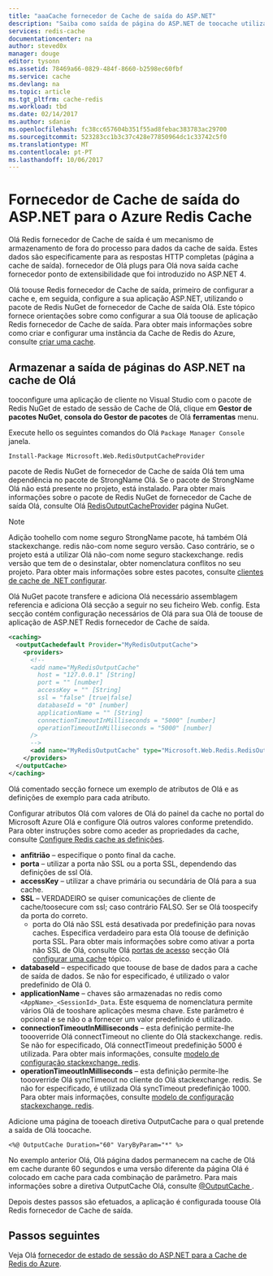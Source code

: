 ```yaml
---
title: "aaaCache fornecedor de Cache de saída do ASP.NET"
description: "Saiba como saída de página do ASP.NET de toocache utilizando a Cache de Redis do Azure"
services: redis-cache
documentationcenter: na
author: steved0x
manager: douge
editor: tysonn
ms.assetid: 78469a66-0829-484f-8660-b2598ec60fbf
ms.service: cache
ms.devlang: na
ms.topic: article
ms.tgt_pltfrm: cache-redis
ms.workload: tbd
ms.date: 02/14/2017
ms.author: sdanie
ms.openlocfilehash: fc38cc657604b351f55ad8febac383783ac29700
ms.sourcegitcommit: 523283cc1b3c37c428e77850964dc1c33742c5f0
ms.translationtype: MT
ms.contentlocale: pt-PT
ms.lasthandoff: 10/06/2017
---
```

# <a name="aspnet-output-cache-provider-for-azure-redis-cache"></a>Fornecedor de Cache de saída do ASP.NET para o Azure Redis Cache
Olá Redis fornecedor de Cache de saída é um mecanismo de armazenamento de fora do processo para dados da cache de saída. Estes dados são especificamente para as respostas HTTP completas (página a cache de saída). fornecedor de Olá plugs para Olá nova saída cache fornecedor ponto de extensibilidade que foi introduzido no ASP.NET 4.

Olá toouse Redis fornecedor de Cache de saída, primeiro de configurar a cache e, em seguida, configure a sua aplicação ASP.NET, utilizando o pacote de Redis NuGet de fornecedor de Cache de saída Olá. Este tópico fornece orientações sobre como configurar a sua Olá toouse de aplicação Redis fornecedor de Cache de saída. Para obter mais informações sobre como criar e configurar uma instância da Cache de Redis do Azure, consulte [criar uma cache](cache-dotnet-how-to-use-azure-redis-cache.md#create-a-cache).

## <a name="store-aspnet-page-output-in-hello-cache"></a>Armazenar a saída de páginas do ASP.NET na cache de Olá
tooconfigure uma aplicação de cliente no Visual Studio com o pacote de Redis NuGet de estado de sessão de Cache de Olá, clique em **Gestor de pacotes NuGet**, **consola do Gestor de pacotes** de Olá **ferramentas** menu.

Execute hello os seguintes comandos do Olá `Package Manager Console` janela.
    
```
Install-Package Microsoft.Web.RedisOutputCacheProvider
```

pacote de Redis NuGet de fornecedor de Cache de saída Olá tem uma dependência no pacote de StrongName Olá. Se o pacote de StrongName Olá não está presente no projeto, está instalado. Para obter mais informações sobre o pacote de Redis NuGet de fornecedor de Cache de saída Olá, consulte Olá [RedisOutputCacheProvider](https://www.nuget.org/packages/Microsoft.Web.RedisOutputCacheProvider/) página NuGet.

>[!NOTE]
>Adição toohello com nome seguro StrongName pacote, há também Olá stackexchange. redis não-com nome seguro versão. Caso contrário, se o projeto está a utilizar Olá não-com nome seguro stackexchange. redis versão que tem de o desinstalar, obter nomenclatura conflitos no seu projeto. Para obter mais informações sobre estes pacotes, consulte [clientes de cache de .NET configurar](cache-dotnet-how-to-use-azure-redis-cache.md#configure-the-cache-clients).
>
>

Olá NuGet pacote transfere e adiciona Olá necessário assemblagem referencia e adiciona Olá secção a seguir no seu ficheiro Web. config. Esta secção contém configuração necessários de Olá para sua Olá de toouse de aplicação de ASP.NET Redis fornecedor de Cache de saída.

```xml
<caching>
  <outputCachedefault Provider="MyRedisOutputCache">
    <providers>
      <!--
      <add name="MyRedisOutputCache"
        host = "127.0.0.1" [String]
        port = "" [number]
        accessKey = "" [String]
        ssl = "false" [true|false]
        databaseId = "0" [number]
        applicationName = "" [String]
        connectionTimeoutInMilliseconds = "5000" [number]
        operationTimeoutInMilliseconds = "5000" [number]
      />
      -->
      <add name="MyRedisOutputCache" type="Microsoft.Web.Redis.RedisOutputCacheProvider" host="127.0.0.1" accessKey="" ssl="false"/>
    </providers>
  </outputCache>
</caching>
```

Olá comentado secção fornece um exemplo de atributos de Olá e as definições de exemplo para cada atributo.

Configurar atributos Olá com valores de Olá do painel da cache no portal do Microsoft Azure Olá e configure Olá outros valores conforme pretendido. Para obter instruções sobre como aceder as propriedades da cache, consulte [Configure Redis cache as definições](cache-configure.md#configure-redis-cache-settings).

* **anfitrião** – especifique o ponto final da cache.
* **porta** – utilizar a porta não SSL ou a porta SSL, dependendo das definições de ssl Olá.
* **accessKey** – utilizar a chave primária ou secundária de Olá para a sua cache.
* **SSL** – VERDADEIRO se quiser comunicações de cliente de cache/toosecure com ssl; caso contrário FALSO. Ser se Olá toospecify da porta do correto.
  * porta do Olá não SSL está desativada por predefinição para novas caches. Especifica verdadeiro para esta Olá toouse de definição porta SSL. Para obter mais informações sobre como ativar a porta não SSL de Olá, consulte Olá [portas de acesso](cache-configure.md#access-ports) secção Olá [configurar uma cache](cache-configure.md) tópico.
* **databaseId** – especificado que toouse de base de dados para a cache de saída de dados. Se não for especificado, é utilizado o valor predefinido de Olá 0.
* **applicationName** – chaves são armazenadas no redis como `<AppName>_<SessionId>_Data`. Este esquema de nomenclatura permite vários Olá de tooshare aplicações mesma chave. Este parâmetro é opcional e se não o a fornecer um valor predefinido é utilizado.
* **connectionTimeoutInMilliseconds** – esta definição permite-lhe toooverride Olá connectTimeout no cliente do Olá stackexchange. redis. Se não for especificado, Olá connectTimeout predefinição 5000 é utilizada. Para obter mais informações, consulte [modelo de configuração stackexchange. redis](http://go.microsoft.com/fwlink/?LinkId=398705).
* **operationTimeoutInMilliseconds** – esta definição permite-lhe toooverride Olá syncTimeout no cliente do Olá stackexchange. redis. Se não for especificado, é utilizada Olá syncTimeout predefinição 1000. Para obter mais informações, consulte [modelo de configuração stackexchange. redis](http://go.microsoft.com/fwlink/?LinkId=398705).

Adicione uma página de tooeach diretiva OutputCache para o qual pretende a saída de Olá toocache.

```
<%@ OutputCache Duration="60" VaryByParam="*" %>
```

No exemplo anterior Olá, Olá página dados permanecem na cache de Olá em cache durante 60 segundos e uma versão diferente da página Olá é colocado em cache para cada combinação de parâmetro. Para mais informações sobre a diretiva OutputCache Olá, consulte [ @OutputCache ](http://go.microsoft.com/fwlink/?linkid=320837).

Depois destes passos são efetuados, a aplicação é configurada toouse Olá Redis fornecedor de Cache de saída.

## <a name="next-steps"></a>Passos seguintes
Veja Olá [fornecedor de estado de sessão do ASP.NET para a Cache de Redis do Azure](cache-aspnet-session-state-provider.md).

